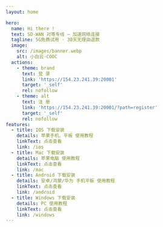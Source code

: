 ```yaml
---
layout: home

hero:
  name: Hi there !
  text: SD-WAN 对等专线 — 加速网络连接
  tagline: 5G免费试用 · 30天无理由退款
  image:
    src: /images/banner.webp
    alt: 小白云·COOC
  actions:
    - theme: brand
      text: 登 录
      link: 'https://154.23.241.39:20001'
      target: '_self'
      rel: nofollow
    - theme: alt
      text: 注 册
      link: 'https://154.23.241.39:20001/?path=register'
      target: '_self'
      rel: nofollow
features:
  - title: IOS 下载安装
    details: 苹果手机、平板 使用教程
    linkText: 点击查看
    link: /ios
  - title: Mac 下载安装
    details: 苹果电脑 使用教程
    linkText: 点击查看
    link: /mac
  - title: Android 下载安装
    details: 安卓/鸿蒙/华为 手机平板 使用教程
    linkText: 点击查看
    link: /android
  - title: Windows 下载安装
    details: PC 使用教程
    linkText: 点击查看
    link: /windows
---
```



<Support />

<script setup>
import Notification from './components/notification.vue';
import Steps from './components/steps.vue';
</script>

<Notification />
<Steps />